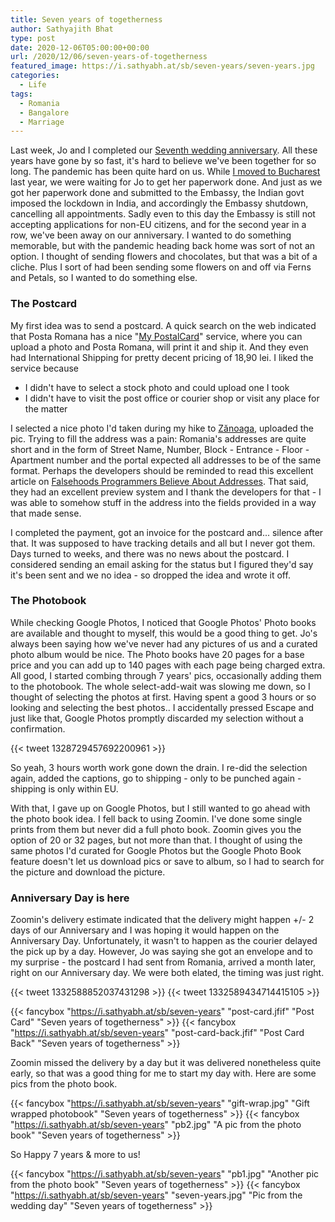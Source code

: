 ```yaml
---
title: Seven years of togetherness
author: Sathyajith Bhat
type: post
date: 2020-12-06T05:00:00+00:00
url: /2020/12/06/seven-years-of-togetherness
featured_image: https://i.sathyabh.at/sb/seven-years/seven-years.jpg
categories:
  - Life
tags:
  - Romania
  - Bangalore
  - Marriage
---
```


Last week, Jo and I completed our [Seventh wedding anniversary](https://joshenoy.weds.sathyabh.at/). All these years have gone by so fast, it's hard to believe we've been together for so long. The pandemic has been quite hard on us. While [I moved to Bucharest](https://sathyabh.at/2020/05/17/life-in-bucharest) last year, we were waiting for Jo to get her paperwork done. And just as we got her paperwork done and submitted to the Embassy, the Indian govt imposed the lockdown in India, and accordingly the Embassy shutdown, cancelling all appointments. Sadly even to this day the Embassy is still not accepting applications for non-EU citizens, and for the second year in a row, we've been away on our anniversary. I wanted to do something memorable, but with the pandemic heading back home was sort of not an option. I thought of sending flowers and chocolates, but that was a bit of a cliche. Plus I sort of had been sending some flowers on and off via Ferns and Petals, so I wanted to do something else.

### The Postcard

My first idea was to send a postcard. A quick search on the web indicated that Posta Romana has a nice "[My PostalCard](https://www.posta-romana.ro/mypostalcard.html)" service, where you can upload a photo and Posta Romana, will print it and ship it. And they even had International Shipping for pretty decent pricing of 18,90 lei. I liked the service because 

- I didn't have to select a stock photo and could upload one I took
- I didn't have to visit the post office or courier shop or visit any place for the matter

I selected a nice photo I'd taken during my hike to [Zănoaga](https://goo.gl/maps/6V9rjsTKeFBHVn759), uploaded the pic. Trying to fill the address was a pain: Romania's addresses are quite short and in the form of Street Name, Number, Block - Entrance - Floor - Apartment number and the portal expected all addresses to be of the same format. Perhaps the developers should be reminded to read this excellent article on [Falsehoods Programmers Believe About Addresses](https://www.mjt.me.uk/posts/falsehoods-programmers-believe-about-addresses/). That said,  they had an excellent preview system and I thank the developers for that - I was able to somehow stuff in the address into the fields provided in a way that made sense.

I completed the payment, got an invoice for the postcard and... silence after that. It was supposed to have tracking details and all but I never got them. Days turned to weeks, and there was no news about the postcard. I considered sending an email asking for the status but I figured they'd say it's been sent and we no idea - so dropped the idea and wrote it off.

### The Photobook

While checking Google Photos, I noticed that Google Photos' Photo books are available and thought to myself, this would be a good thing to get. Jo's always been saying how we've never had any pictures of us and a curated photo album would be nice. The Photo books have 20 pages for a base price and you can add up to 140 pages with each page being charged extra. All good, I started combing through 7 years' pics, occasionally adding them to the photobook. The whole select-add-wait was slowing me down, so I thought of selecting the photos at first. Having spent a good 3 hours or so looking and selecting the best photos.. I accidentally pressed Escape and just like that, Google Photos promptly discarded my selection without a confirmation. 

{{< tweet 1328729457692200961 >}}

So yeah, 3 hours worth work gone down the drain. I re-did the selection again, added the captions, go to shipping - only to be punched again - shipping is only within EU.

With that, I gave up on Google Photos, but I still wanted to go ahead with the photo book idea. I fell back to using Zoomin. I've done some single prints from them but never did a full photo book. Zoomin gives you the option of 20 or 32 pages, but not more than that. I thought of using the same photos I'd curated for Google Photos but the Google Photo Book feature doesn't let us download pics or save to album, so I had to search for the picture and download the picture. 

### Anniversary Day is here

Zoomin's delivery estimate indicated that the delivery might happen +/- 2 days of our Anniversary and I was hoping it would happen on the Anniversary Day. Unfortunately, it wasn't to happen as the courier delayed the pick up by a day. However, Jo was saying she got an envelope and to my surprise - the postcard I had sent from Romania, arrived a month later, right on our Anniversary day. We were both elated, the timing was just right.

{{< tweet 1332588852037431298 >}}
{{< tweet 1332589434714415105 >}}

{{< fancybox "https://i.sathyabh.at/sb/seven-years" "post-card.jfif" "Post Card" "Seven years of togetherness" >}}
{{< fancybox "https://i.sathyabh.at/sb/seven-years" "post-card-back.jfif" "Post Card Back" "Seven years of togetherness" >}}

Zoomin missed the delivery by a day but it was delivered nonetheless quite early, so that was a good thing for me to start my day with. Here are some pics from the photo book. 

{{< fancybox "https://i.sathyabh.at/sb/seven-years" "gift-wrap.jpg" "Gift wrapped photobook" "Seven years of togetherness" >}}
{{< fancybox "https://i.sathyabh.at/sb/seven-years" "pb2.jpg" "A pic from the photo book" "Seven years of togetherness" >}}


So Happy 7 years & more to us!

{{< fancybox "https://i.sathyabh.at/sb/seven-years" "pb1.jpg" "Another pic from the photo book" "Seven years of togetherness" >}}
{{< fancybox "https://i.sathyabh.at/sb/seven-years" "seven-years.jpg" "Pic from the wedding day" "Seven years of togetherness" >}}


